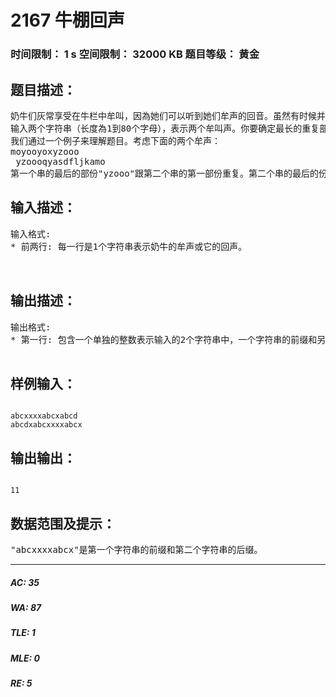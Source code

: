 # 2167 牛棚回声   
### 时间限制： 1 s     空间限制： 32000 KB     题目等级： 黄金  
## 题目描述：  

<pre>
奶牛们灰常享受在牛栏中牟叫，因為她们可以听到她们牟声的回音。虽然有时候并不能完全听到完整的回音。Bessie曾经是一个出色的秘书，所以她精确地纪录了所有的牟叫声及其回声。她很好奇到底两个声音的重复部份有多长。
输入两个字符串（长度為1到80个字母），表示两个牟叫声。你要确定最长的重复部份的长度。两个字符串的重复部份指的是同时是一个字符串的前缀和另一个字符串的后缀的字符串。
我们通过一个例子来理解题目。考虑下面的两个牟声：
moyooyoxyzooo  
 yzoooqyasdfljkamo
第一个串的最后的部份"yzooo"跟第二个串的第一部份重复。第二个串的最后的份"mo"跟第一个串的第一部份重复。所以"yzooo"跟"mo"都是这2个串的重复部份。其中，"yzooo"比较长，所以最长的重复部份的长度就是5。
</pre>
  
  
## 输入描述：  

<pre>
输入格式:
* 前两行: 每一行是1个字符串表示奶牛的牟声或它的回声。
 
 
</pre>
  
  
## 输出描述：  

<pre>
输出格式:
* 第一行: 包含一个单独的整数表示输入的2个字符串中，一个字符串的前缀和另一个字符串的后 缀的最长的重复部份的长度。
 
</pre>
  
  
## 样例输入：  

<pre><code>
abcxxxxabcxabcd  
abcdxabcxxxxabcx
</code></pre>
  
  
## 输出输出：  

<pre><code>
11
</code></pre>
  
  
## 数据范围及提示：  

<pre>
"abcxxxxabcx"是第一个字符串的前缀和第二个字符串的后缀。
</pre>
  
  
***  

##### AC: 35  
##### WA: 87  
##### TLE: 1  
##### MLE: 0  
##### RE: 5  
